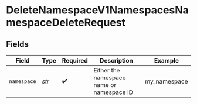 # DeleteNamespaceV1NamespacesNamespaceDeleteRequest


## Fields

| Field                                     | Type                                      | Required                                  | Description                               | Example                                   |
| ----------------------------------------- | ----------------------------------------- | ----------------------------------------- | ----------------------------------------- | ----------------------------------------- |
| `namespace`                               | *str*                                     | :heavy_check_mark:                        | Either the namespace name or namespace ID | my_namespace                              |